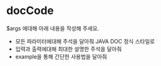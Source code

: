 # docCode

$args 에대해 아래 내용을 작성해 주세요.
- 모든 파라미터에대해 주석을 달아줘 JAVA DOC 정식 스타일로
- 입력과 출력에대해 최대한 설명한 주석을 달아줘
- example을 통해 간단한 사용법을 달아줘
